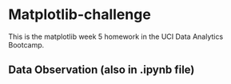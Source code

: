 # Matplotlib-challenge
This is the matplotlib week 5 homework in the UCI Data Analytics Bootcamp.

## Data Observation (also in .ipynb file)